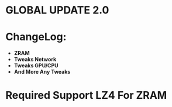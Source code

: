 # GLOBAL UPDATE 2.0

# ChangeLog:
- **ZRAM**
- **Tweaks Network**
- **Tweaks GPU/CPU**
- **And More Any Tweaks**

# Required Support LZ4 For ZRAM
